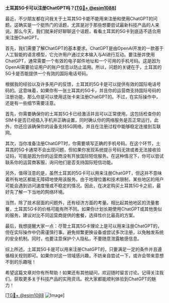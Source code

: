 **土耳其5G卡可以注册ChatGPT吗？[[TG💪+ @esim1088](https://t.me/s/esim1088)]**

最近，不少朋友都在问我关于土耳其5G卡能不能用来注册和使用ChatGPT的问题。这确实是一个挺热门的话题，尤其是对于那些想要尝试最新科技产品的人来说。那么今天，我们就来好好聊聊这个话题，看看土耳其的5G卡到底适不适合用来注册ChatGPT。

首先，我们需要了解ChatGPT的基本要求。ChatGPT是由OpenAI开发的一款基于人工智能的语言模型，它允许用户通过文本输入与AI进行互动。要注册并使用ChatGPT，通常需要一个有效的电子邮件地址和一个可用的手机号码。这是因为OpenAI需要验证用户的账户信息以防止滥用。所以，问题的关键在于，土耳其的5G卡是否能提供一个有效的国际电话号码。

根据我的经验以及许多用户的反馈，土耳其的5G卡是可以提供有效的国际电话号码的。这意味着，如果你有一张土耳其的5G卡，并且你的运营商支持国际号码的注册功能，那么你是可以使用这张卡来注册ChatGPT的。不过，在实际操作中，还是有一些细节需要注意。

首先，你需要确保你的土耳其5G卡已经激活并且可以正常使用。这包括检查你的SIM卡是否已经插入手机并正确设置，同时确认你的网络服务是否正常运行。此外，你还应该确保你的设备支持5G网络，并且在注册过程中能够稳定连接到互联网。

其次，当你准备注册ChatGPT时，你需要填写正确的手机号码。在这个环节，土耳其的5G卡通常不会出现问题，但如果你发现系统提示号码无效或者无法接收验证码，可能是因为你的运营商没有开放国际短信服务。在这种情况下，你可以尝试联系你的运营商客服，询问他们是否支持国际短信功能。

另外，值得注意的是，虽然土耳其的5G卡可以用来注册ChatGPT，但这并不意味着所有地区都能无障碍地使用该服务。由于地理位置和技术限制，某些地区的用户可能会遇到访问速度慢或不稳定的情况。因此，在决定购买土耳其5G卡之前，最好先了解一下当地的网络环境。

当然，除了技术层面的问题外，还有经济方面的考量。相比起其他地区的流量套餐，土耳其5G卡的价格可能有所不同。如果你计划长期使用ChatGPT或其他类似的服务，建议对比不同运营商提供的套餐，选择性价比最高的方案。

最后，我想提醒大家一点：尽管土耳其5G卡理论上是可以用来注册ChatGPT的，但在实际操作中仍需谨慎行事。避免频繁更换设备或尝试多次注册，以免触发系统的安全机制。同时，也要注意保护个人隐私，不要随意泄露敏感信息。

综上所述，土耳其5G卡是可以用来注册ChatGPT的，只要满足一定的条件并且遵循相关规则即可。如果你对这一领域感兴趣，不妨亲自尝试一下，或许会带来意想不到的乐趣哦！

希望这篇文章对你有所帮助！如果还有其他疑问，欢迎随时留言讨论。记得关注我们，获取更多关于科技产品的实用资讯。祝大家都能顺利体验到ChatGPT的魅力！

[[TG💪+ @esim1088](https://t.me/s/esim1088) ![Image](https://i.postimg.cc/4NQfJmqS/Snipaste-2025-05-13-00-14-12.png)]